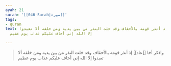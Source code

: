 ```yaml
---
ayah: 21
surah: '[[046-Surah|سورة]]'
tags:
- quran
text: واذكر أخا عاد إذ أنذر قومه بالأحقاف وقد خلت النذر من بين يديه ومن خلفه ألا تعبدوا
  إلا الله إني أخاف عليكم عذاب يوم عظيم

---
```

> واذكر أخا [[عاد]] إذ أنذر قومه بالأحقاف وقد خلت النذر من بين يديه ومن خلفه ألا تعبدوا إلا الله إني أخاف عليكم عذاب يوم عظيم

